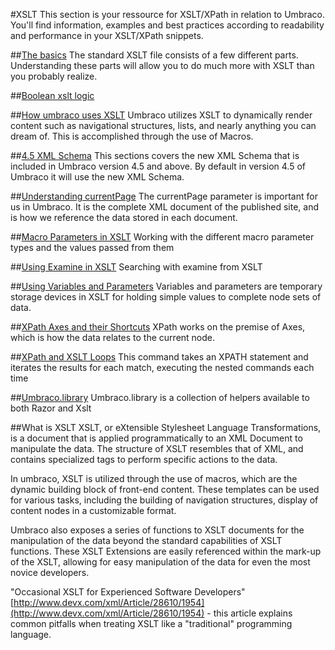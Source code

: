 #XSLT
This section is your ressource for XSLT/XPath in relation to Umbraco. You'll find information, examples and best practices according to readability and performance in your XSLT/XPath snippets.

##[The basics](The-Basics.md)
The standard XSLT file consists of a few different parts. Understanding these parts will allow you to do much more with XSLT than you probably realize.

##[Boolean xslt logic](Some-XSLT-Logic.md)

##[How umbraco uses XSLT](How-Umbraco-Uses-XSLT.md)
Umbraco utilizes XSLT to dynamically render content such as navigational structures, lists, and nearly anything you can dream of. This is accomplished through the use of Macros.

##[4.5 XML Schema](45-XML-Schema.md)
This sections covers the new XML Schema that is included in Umbraco version 4.5 and above. By default in version 4.5 of Umbraco it will use the new XML Schema.

##[Understanding currentPage](Understanding-currentPage.md)
The currentPage parameter is important for us in Umbraco. It is the complete XML document of the published site, and is how we reference the data stored in each document.

##[Macro Parameters in XSLT](macro-parameters.md)
Working with the different macro parameter types and the values passed from them

##[Using Examine in XSLT](Using-Examine-in-XSLT.md)
Searching with examine from XSLT

##[Using Variables and Parameters](Using-Variables-and-Parameters.md)
Variables and parameters are temporary storage devices in XSLT for holding simple values to complete node sets of data.

##[XPath Axes and their Shortcuts](XPath-Axes-and-their-Shortcuts.md)
XPath works on the premise of Axes, which is how the data relates to the current node.

##[XPath and XSLT Loops](XPath-and-XSLT-Loops.md)
This command takes an XPATH statement and iterates the results for each match, executing the nested commands each time

##[Umbraco.library](../../../Api/UmbracoLibrary/index.md)
Umbraco.library is a collection of helpers available to both Razor and Xslt

##What is XSLT
XSLT, or eXtensible Stylesheet Language Transformations, is a document that is applied programmatically to an XML Document to manipulate the data.  The structure of XSLT resembles that of XML, and contains specialized tags to perform specific actions to the data.

In umbraco, XSLT is utilized through the use of macros, which are the dynamic building block of front-end content. These templates can be used for various tasks, including the building of navigation structures, display of content nodes in a customizable format.

Umbraco also exposes a series of functions to XSLT documents for the manipulation of the data beyond the standard capabilities of XSLT functions. These XSLT Extensions are easily referenced within the mark-up of the XSLT, allowing for easy manipulation of the data for even the most novice developers.

"Occasional XSLT for Experienced Software Developers" [http://www.devx.com/xml/Article/28610/1954](http://www.devx.com/xml/Article/28610/1954) - this article explains common pitfalls when treating XSLT like a "traditional" programming language.